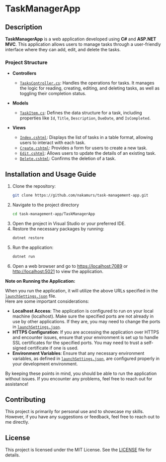 # TaskManagerApp

## Description
**TaskManagerApp** is a web application developed using **C#** and **ASP.NET MVC**. This application allows users to manage tasks through a user-friendly interface where they can add, edit, and delete the tasks.

### Project Structure
- **Controllers**
  - [`TasksController.cs`](TaskManagerApp/Controllers/TasksController.cs): Handles the operations for tasks. It manages the logic for reading, creating, editing, and deleting tasks, as well as toggling their completion status.

- **Models**
  - [`TaskItem.cs`](TaskManagerApp/Models/TaskItem.cs): Defines the data structure for a task, including properties like `Id`, `Title`, `Description`, `DueDate`, and `IsCompleted`.

- **Views**
  - [`Index.cshtml`](TaskManagerApp/Views/Tasks/Index.cshtml): Displays the list of tasks in a table format, allowing users to interact with each task.
  - [`Create.cshtml`](TaskManagerApp/Views/Tasks/Create.cshtml): Provides a form for users to create a new task.
  - [`Edit.cshtml`](TaskManagerApp/Views/Tasks/Edit.cshtml): Allows users to update the details of an existing task.
  - [`Delete.cshtml`](TaskManagerApp/Views/Tasks/Delete.cshtml): Confirms the deletion of a task.

## Installation and Usage Guide
1. Clone the repository:
   ```bash
   git clone https://github.com/nakamurs/task-management-app.git
2. Navigate to the project directory
   ```bash
   cd task-management-app/TaskManagerApp
3. Open the project in Visual Studio or your preferred IDE.
4. Restore the necessary packages by running:
   ```bash
   dotnet restore
5. Run the application:
   ```bash
   dotnet run
6. Open a web browser and go to <https://localhost:7089> or <http://localhost:5021> to view the application.

**Note on Running the Application:**

When you run the application, it will utilize the above URLs specified in the [`launchSettings.json`](TaskManagerApp/Properties/launchSettings.json) file.<br> 
Here are some important considerations:

  * **Localhost Access**: The application is configured to run on your local machine (localhost). Make sure the specified ports are not already in use by other applications. If they are, you may need to change the ports in [`launchSettings.json`](TaskManagerApp/Properties/launchSettings.json).
  * **HTTPS Configuration**: If you are accessing the application over HTTPS and encounter issues, ensure that your environment is set up to handle SSL certificates for the specified ports. You may need to trust a self-signed certificate if one is used.
  * **Environment Variables**: Ensure that any necessary environment variables, as defined in [`launchSettings.json`](TaskManagerApp/Properties/launchSettings.json), are configured properly in your development environment.

By keeping these points in mind, you should be able to run the application without issues. If you encounter any problems, feel free to reach out for assistance!

## Contributing
This project is primarily for personal use and to showcase my skills. However, if you have any suggestions or feedback, feel free to reach out to me directly.

## License
This project is licensed under the MIT License. See the [LICENSE](LICENSE) file for details.



